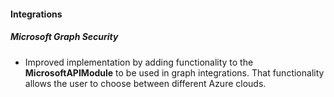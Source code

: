 
#### Integrations

##### Microsoft Graph Security

- Improved implementation by adding functionality to the **MicrosoftAPIModule** to be used in graph integrations. That functionality allows the user to choose between different Azure clouds.